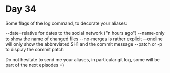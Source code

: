 # Day 34

Some flags of the log command, to decorate your aliases:

--date=relative
for dates to the social network ("n hours ago")
--name-only
to show the name of changed files
--no-merges
is rather explicit
--oneline
will only show the abbreviated SH1 and the commit message
--patch
or -p to display the commit patch

Do not hesitate to send me your aliases, in particular git log,
some will be part of the next episodes =)
